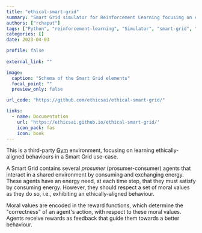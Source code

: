 ```yaml
---
title: "ethical-smart-grid"
summary: "Smart Grid simulator for Reinforcement Learning focusing on ethical behaviours."
authors: ["rchaput"]
tags: ["Python", "reinforcement-learning", "Simulator", "smart-grid", "machine-ethics"]
categories: []
date: 2023-04-03

profile: false
 
external_link: ""

image:
  caption: "Schema of the Smart Grid elements"
  focal_point: ""
  preview_only: false

url_code: "https://github.com/ethicsai/ethical-smart-grid/"

links:
  - name: Documentation
    url: 'https://ethicsai.github.io/ethical-smart-grid/'
    icon_pack: fas
    icon: book
---
```


This is a third-party [Gym] environment, focusing on learning ethically-aligned
behaviours in a Smart Grid use-case.

A Smart Grid contains several *prosumer* (prosumer-consumer) agents that interact
in a shared environment by consuming and exchanging energy. These agents have
an energy need, at each time step, that they must satisfy by consuming energy.
However, they should respect a set of moral values as they do so, i.e.,
exhibiting an ethically-aligned behaviour.

Moral values are encoded in the reward functions, which determine the
"correctness" of an agent's action, with respect to these moral values. Agents
receive rewards as feedback that guide them towards a better behaviour.

[Gym]: https://gymnasium.farama.org/
